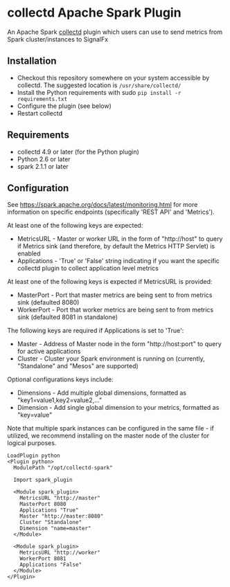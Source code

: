 # collectd Apache Spark Plugin

An Apache Spark [collectd](http://www.collectd.org/) plugin which users can use to send metrics from Spark cluster/instances to SignalFx

## Installation

* Checkout this repository somewhere on your system accessible by collectd. The suggested location is `/usr/share/collectd/`
* Install the Python requirements with sudo ```pip install -r requirements.txt```
* Configure the plugin (see below)
* Restart collectd

## Requirements

* collectd 4.9 or later (for the Python plugin)
* Python 2.6 or later
* spark 2.1.1 or later 

## Configuration
See https://spark.apache.org/docs/latest/monitoring.html for more information on specific endpoints (specifically 'REST API' and 'Metrics').

At least one of the following keys are expected:

* MetricsURL - Master or worker URL in the form of "http://host" to query if Metrics sink (and therefore, by default the Metrics HTTP Servlet) is enabled  
* Applications - 'True' or 'False' string indicating if you want the specific collectd plugin to collect application level metrics 

At least one of the following keys is expected if MetricsURL is provided: 

* MasterPort - Port that master metrics are being sent to from metrics sink (defaulted 8080)
* WorkerPort - Port that worker metrics are being sent to from metrics sink (defaulted 8081 in standalone)

The following keys are required if Applications is set to 'True': 

* Master - Address of Master node in the form "http://host:port" to query for active applications 
* Cluster - Cluster your Spark environment is running on (currently, "Standalone" and "Mesos" are supported)

Optional configurations keys include:

* Dimensions - Add multiple global dimensions, formatted as "key1=value1,key2=value2,..."
* Dimension - Add single global dimension to your metrics, formatted as "key=value"


Note that multiple spark instances can be configured in the same file - if utilized, we recommend installing on the master node of the cluster for logical purposes. 

```
LoadPlugin python
<Plugin python>
  ModulePath "/opt/collectd-spark"

  Import spark_plugin
  
  <Module spark_plugin>
    MetricsURL "http://master"
    MasterPort 8080
    Applications "True"
    Master "http://master:8080"
    Cluster "Standalone"
    Dimension "name=master"
  </Module>
  
  <Module spark_plugin>
    MetricsURL "http://worker"
    WorkerPort 8081
    Applications "False"
  </Module>
</Plugin>
```
